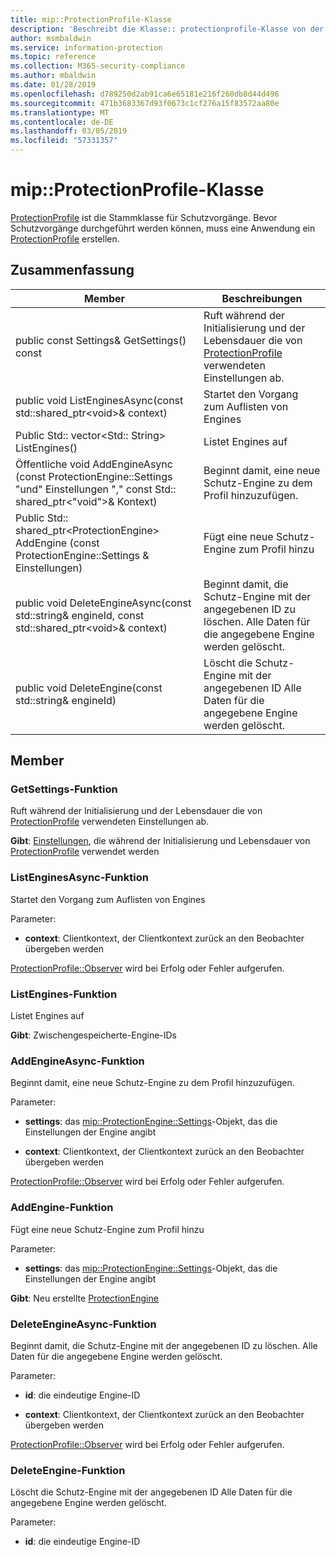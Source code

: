 ```yaml
---
title: mip::ProtectionProfile-Klasse
description: 'Beschreibt die Klasse:: protectionprofile-Klasse von der Microsoft Information Protection (MIP) SDK.'
author: msmbaldwin
ms.service: information-protection
ms.topic: reference
ms.collection: M365-security-compliance
ms.author: mbaldwin
ms.date: 01/28/2019
ms.openlocfilehash: d789250d2ab91ca6e65181e216f260db8d44d496
ms.sourcegitcommit: 471b3683367d93f0673c1cf276a15f83572aa80e
ms.translationtype: MT
ms.contentlocale: de-DE
ms.lasthandoff: 03/05/2019
ms.locfileid: "57331357"
---
```

# <a name="class-mipprotectionprofile"></a>mip::ProtectionProfile-Klasse 
[ProtectionProfile](class_mip_protectionprofile.md) ist die Stammklasse für Schutzvorgänge.
Bevor Schutzvorgänge durchgeführt werden können, muss eine Anwendung ein [ProtectionProfile](class_mip_protectionprofile.md) erstellen.
  
## <a name="summary"></a>Zusammenfassung
 Member                        | Beschreibungen                                
--------------------------------|---------------------------------------------
public const Settings& GetSettings() const  |  Ruft während der Initialisierung und der Lebensdauer die von [ProtectionProfile](class_mip_protectionprofile.md) verwendeten Einstellungen ab.
public void ListEnginesAsync(const std::shared_ptr\<void\>& context)  |  Startet den Vorgang zum Auflisten von Engines
Public Std:: vector\<Std:: String\> ListEngines()  |  Listet Engines auf
Öffentliche void AddEngineAsync (const ProtectionEngine::Settings "und" Einstellungen "," const Std:: shared_ptr\<"void"\>& Kontext)  |  Beginnt damit, eine neue Schutz-Engine zu dem Profil hinzuzufügen.
Public Std:: shared_ptr\<ProtectionEngine\> AddEngine (const ProtectionEngine::Settings & Einstellungen)  |  Fügt eine neue Schutz-Engine zum Profil hinzu
public void DeleteEngineAsync(const std::string& engineId, const std::shared_ptr\<void\>& context)  |  Beginnt damit, die Schutz-Engine mit der angegebenen ID zu löschen. Alle Daten für die angegebene Engine werden gelöscht.
public void DeleteEngine(const std::string& engineId)  |  Löscht die Schutz-Engine mit der angegebenen ID Alle Daten für die angegebene Engine werden gelöscht.
  
## <a name="members"></a>Member
  
### <a name="getsettings-function"></a>GetSettings-Funktion
Ruft während der Initialisierung und der Lebensdauer die von [ProtectionProfile](class_mip_protectionprofile.md) verwendeten Einstellungen ab.

  
**Gibt**: [Einstellungen](class_mip_protectionprofile_settings.md), die während der Initialisierung und Lebensdauer von [ProtectionProfile](class_mip_protectionprofile.md) verwendet werden
  
### <a name="listenginesasync-function"></a>ListEnginesAsync-Funktion
Startet den Vorgang zum Auflisten von Engines

Parameter:  
* **context**: Clientkontext, der Clientkontext zurück an den Beobachter übergeben werden


[ProtectionProfile::Observer](class_mip_protectionprofile_observer.md) wird bei Erfolg oder Fehler aufgerufen.
  
### <a name="listengines-function"></a>ListEngines-Funktion
Listet Engines auf

  
**Gibt**: Zwischengespeicherte-Engine-IDs
  
### <a name="addengineasync-function"></a>AddEngineAsync-Funktion
Beginnt damit, eine neue Schutz-Engine zu dem Profil hinzuzufügen.

Parameter:  
* **settings**: das [mip::ProtectionEngine::Settings](class_mip_protectionengine_settings.md)-Objekt, das die Einstellungen der Engine angibt 


* **context**: Clientkontext, der Clientkontext zurück an den Beobachter übergeben werden


[ProtectionProfile::Observer](class_mip_protectionprofile_observer.md) wird bei Erfolg oder Fehler aufgerufen.
  
### <a name="addengine-function"></a>AddEngine-Funktion
Fügt eine neue Schutz-Engine zum Profil hinzu

Parameter:  
* **settings**: das [mip::ProtectionEngine::Settings](class_mip_protectionengine_settings.md)-Objekt, das die Einstellungen der Engine angibt



  
**Gibt**: Neu erstellte [ProtectionEngine](class_mip_protectionengine.md)
  
### <a name="deleteengineasync-function"></a>DeleteEngineAsync-Funktion
Beginnt damit, die Schutz-Engine mit der angegebenen ID zu löschen. Alle Daten für die angegebene Engine werden gelöscht.

Parameter:  
* **id**: die eindeutige Engine-ID 


* **context**: Clientkontext, der Clientkontext zurück an den Beobachter übergeben werden


[ProtectionProfile::Observer](class_mip_protectionprofile_observer.md) wird bei Erfolg oder Fehler aufgerufen.
  
### <a name="deleteengine-function"></a>DeleteEngine-Funktion
Löscht die Schutz-Engine mit der angegebenen ID Alle Daten für die angegebene Engine werden gelöscht.

Parameter:  
* **id**: die eindeutige Engine-ID

